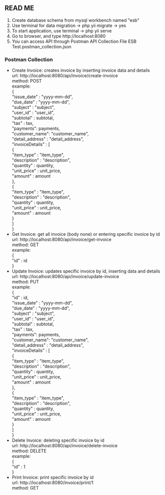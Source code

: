 ## READ ME

1. Create database schema from mysql workbench named "esb"
2. Use terminal for data migration -> php yii migrate -> yes
3. To start application, use terminal -> php yii serve
4. Go to browser, and type http://localhost:8080
5. You can access API through Postman API Collection File ESB Test.postman_collection.json

### Postman Collection

- Create Invoice: creates invoice by inserting invoice data and details\
  url: http://localhost:8080/api/invoice/create-invoice \
  method: POST\
  example:\
  {\
  "issue_date" : "yyyy-mm-dd",\
  "due_date" : "yyyy-mm-dd",\
  "subject" : "subject",\
  "user_id" : "user_id",\
  "subtotal" : subtotal,\
  "tax" : tax,\
  "payments": payments,\
  "customer_name": "customer_name",\
  "detail_address" : "detail_address",\
  "invoiceDetails" : [\
  {\
  "item_type" : "item_type",\
  "description" : "description",\
  "quantity" : quantity,\
  "unit_price" : unit_price,\
  "amount" : amount\
  },\
  {\
  "item_type" : "item_type",\
  "description" : "description",\
  "quantity" : quantity,\
  "unit_price" : unit_price,\
  "amount" : amount\
  }\
  ]\
  }
- Get Invoice: get all invoice (body none) or entering specific invoice by id\
  url: http://localhost:8080/api/invoice/get-invoice \
  method: GET\
  example:\
  {\
  "id" : id\
  }
- Update Invoice: updates specific invoice by id, inserting data and details\
  url: http://localhost:8080/api/invoice/update-invoice \
  method: PUT\
  example:\
  {\
  "id" : id,\
  "issue_date" : "yyyy-mm-dd",\
  "due_date" : "yyyy-mm-dd",\
  "subject" : "subject",\
  "user_id" : "user_id",\
  "subtotal" : subtotal,\
  "tax" : tax,\
  "payments": payments,\
  "customer_name": "customer_name",\
  "detail_address" : "detail_address",\
  "invoiceDetails" : [\
  {\
  "item_type" : "item_type",\
  "description" : "description",\
  "quantity" : quantity,\
  "unit_price" : unit_price,\
  "amount" : amount\
  },\
  {\
  "item_type" : "item_type",\
  "description" : "description",\
  "quantity" : quantity,\
  "unit_price" : unit_price,\
  "amount" : amount\
  }\
  ]\
  }
- Delete Invoice: deleting specific invoice by id\
  url: http://localhost:8080/api/invoice/delete-invoice \
  method: DELETE\
  example:\
  {\
  "id" : 1\
  }
- Print Invoice: print specific invoice by id\
  url: http://localhost:8080/invoice/print/1 \
  method: GET
